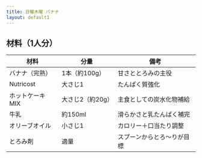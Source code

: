 ```yaml
---
title: 日曜木曜 バナナ
layout: default1
---
```

## 材料（1人分）

| 材料 | 分量 | 備考 |
| --- | --- | ---- |
| バナナ（完熟） | 1本（約100g） | 甘さととろみの主役 |
| Nutricost | 大さじ1 | たんぱく質強化 |
| ホットケーキMIX | 大さじ2（約20g） | 主食としての炭水化物補給 |
| 牛乳 | 約150ml | 滑らかさと乳たんぱく補完 |
| オリーブオイル | 小さじ1 | カロリー＋口当たり調整 |
| とろみ剤 | 適量 | スプーンからとろ〜りが目標 |
